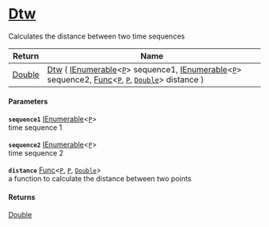 # [Dtw](./DtwPy--Dtw.md)

Calculates the distance between two time sequences

| Return | Name | 
| --- | --- | 
| [Double](https://docs.microsoft.com/en-us/dotnet/api/System.Double) | [Dtw](./DtwPy--Dtw.md) ( [IEnumerable](https://docs.microsoft.com/en-us/dotnet/api/System.Collections.Ienumerable)\<[`P`](./DtwPy--Dtw.md)> sequence1, [IEnumerable](https://docs.microsoft.com/en-us/dotnet/api/System.Collections.Ienumerable)\<[`P`](./DtwPy--Dtw.md)> sequence2, [Func](https://docs.microsoft.com/en-us/dotnet/api/System.Func-3)\<[`P`](./DtwPy--Dtw.md), [`P`](./DtwPy--Dtw.md), [`Double`](https://docs.microsoft.com/en-us/dotnet/api/System.Double)> distance ) | 


#### Parameters
**`sequence1`**  [IEnumerable](https://docs.microsoft.com/en-us/dotnet/api/System.Collections.Ienumerable)\<[`P`](./DtwPy--Dtw.md)><br>time sequence 1<br><br>**`sequence2`**  [IEnumerable](https://docs.microsoft.com/en-us/dotnet/api/System.Collections.Ienumerable)\<[`P`](./DtwPy--Dtw.md)><br>time sequence 2<br><br>**`distance`**  [Func](https://docs.microsoft.com/en-us/dotnet/api/System.Func-3)\<[`P`](./DtwPy--Dtw.md), [`P`](./DtwPy--Dtw.md), [`Double`](https://docs.microsoft.com/en-us/dotnet/api/System.Double)><br>a function to calculate the distance between two points
#### Returns
[Double](https://docs.microsoft.com/en-us/dotnet/api/System.Double)<br>

